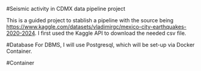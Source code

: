 #Seismic activity in CDMX data pipeline project

This is a guided project to stablish a pipeline with the source being https://www.kaggle.com/datasets/vladimirgc/mexico-city-earthquakes-2020-2024. I first used the Kaggle API to download the needed csv file.

#Database For DBMS, I will use Postgresql, which will be set-up via Docker Container.

#Container
